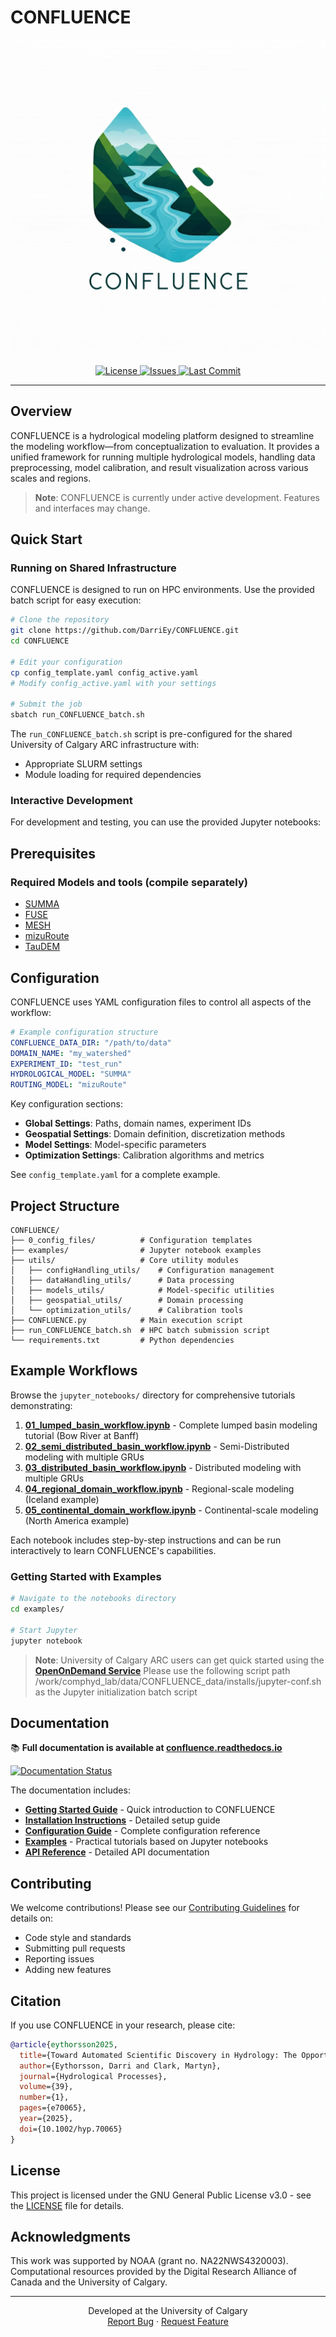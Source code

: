 # CONFLUENCE

<p align="center">
  <img src="https://github.com/DarriEy/CONFLUENCE/blob/main/docs/source/_static/Conf.jpg" alt="CONFLUENCE Logo" width="600">
</p>

<p align="center">
  <a href="https://github.com/DarriEy/CONFLUENCE/blob/main/LICENSE">
    <img src="https://img.shields.io/badge/license-GPL%20v3-blue.svg" alt="License">
  </a>
  <a href="https://github.com/DarriEy/CONFLUENCE/issues">
    <img src="https://img.shields.io/github/issues/DarriEy/CONFLUENCE.svg" alt="Issues">
  </a>
  <a href="https://github.com/DarriEy/CONFLUENCE/commits/main">
    <img src="https://img.shields.io/github/last-commit/DarriEy/CONFLUENCE.svg" alt="Last Commit">
  </a>
</p>

---

## Overview

CONFLUENCE is a  hydrological modeling platform designed to streamline the  modeling workflow—from conceptualization to evaluation. It provides a unified framework for running multiple hydrological models, handling data preprocessing, model calibration, and result visualization across various scales and regions.

> **Note**: CONFLUENCE is currently under active development. Features and interfaces may change.

## Quick Start

### Running on Shared Infrastructure

CONFLUENCE is designed to run on HPC environments. Use the provided batch script for easy execution:

```bash
# Clone the repository
git clone https://github.com/DarriEy/CONFLUENCE.git
cd CONFLUENCE

# Edit your configuration
cp config_template.yaml config_active.yaml
# Modify config_active.yaml with your settings

# Submit the job
sbatch run_CONFLUENCE_batch.sh
```

The `run_CONFLUENCE_batch.sh` script is pre-configured for the shared University of Calgary ARC infrastructure with:
- Appropriate SLURM settings
- Module loading for required dependencies

### Interactive Development

For development and testing, you can use the provided Jupyter notebooks:

## Prerequisites

### Required Models and tools (compile separately)
- [SUMMA](https://github.com/CH-Earth/summa.git)
- [FUSE](https://github.com/CyrilThebault/fuse)
- [MESH](https://github.com/MESH-Model/MESH-Dev)
- [mizuRoute](https://github.com/ESCOMP/mizuRoute.git)
- [TauDEM](https://github.com/dtarb/TauDEM.git)

## Configuration

CONFLUENCE uses YAML configuration files to control all aspects of the workflow:

```yaml
# Example configuration structure
CONFLUENCE_DATA_DIR: "/path/to/data"
DOMAIN_NAME: "my_watershed"
EXPERIMENT_ID: "test_run"
HYDROLOGICAL_MODEL: "SUMMA"
ROUTING_MODEL: "mizuRoute"
```

Key configuration sections:
- **Global Settings**: Paths, domain names, experiment IDs
- **Geospatial Settings**: Domain definition, discretization methods
- **Model Settings**: Model-specific parameters
- **Optimization Settings**: Calibration algorithms and metrics

See `config_template.yaml` for a complete example.

## Project Structure

```
CONFLUENCE/
├── 0_config_files/          # Configuration templates
├── examples/                # Jupyter notebook examples
├── utils/                   # Core utility modules
│   ├── configHandling_utils/    # Configuration management
│   ├── dataHandling_utils/      # Data processing
│   ├── models_utils/            # Model-specific utilities
│   ├── geospatial_utils/        # Domain processing
│   └── optimization_utils/      # Calibration tools
├── CONFLUENCE.py            # Main execution script
├── run_CONFLUENCE_batch.sh  # HPC batch submission script
└── requirements.txt         # Python dependencies
```


## Example Workflows

Browse the `jupyter_notebooks/` directory for comprehensive tutorials demonstrating:

1. **[01_lumped_basin_workflow.ipynb](examples/01_lumped_basin_workflow.ipynb)** - Complete lumped basin modeling tutorial (Bow River at Banff)
2. **[02_semi_distributed_basin_workflow.ipynb](examples/02_semi_distributed_basin_workflow.ipynb)** - Semi-Distributed modeling with multiple GRUs
3. **[03_distributed_basin_workflow.ipynb](examples/03_distributed_basin_workflow.ipynb)** - Distributed modeling with multiple GRUs
4. **[04_regional_domain_workflow.ipynb](examples/04_regional_domain_workflow.ipynb)** - Regional-scale modeling (Iceland example)
5. **[05_continental_domain_workflow.ipynb](examples/05_continental_North_America_workflow.ipynb)** - Continental-scale modeling (North America example)

Each notebook includes step-by-step instructions and can be run interactively to learn CONFLUENCE's capabilities.

### Getting Started with Examples

```bash
# Navigate to the notebooks directory
cd examples/

# Start Jupyter
jupyter notebook
```

> **Note**: University of Calgary ARC users can get quick started using the **[OpenOnDemand Service](https://ood-arc.rcs.ucalgary.ca/pun/sys/dashboard/batch_connect/sys/uc_jupyter/session_contexts/new)** Please use the following script path /work/comphyd_lab/data/CONFLUENCE_data/installs/jupyter-conf.sh as the Jupyter initialization batch script


## Documentation

📚 **Full documentation is available at [confluence.readthedocs.io](https://confluence.readthedocs.io/)**

[![Documentation Status](https://readthedocs.org/projects/confluence/badge/?version=latest)](https://confluence.readthedocs.io/en/latest/?badge=latest)

The documentation includes:
- **[Getting Started Guide](https://confluence.readthedocs.io/en/latest/getting_started.html)** - Quick introduction to CONFLUENCE
- **[Installation Instructions](https://confluence.readthedocs.io/en/latest/installation.html)** - Detailed setup guide
- **[Configuration Guide](https://confluence.readthedocs.io/en/latest/configuration.html)** - Complete configuration reference
- **[Examples](https://confluence.readthedocs.io/en/latest/examples.html)** - Practical tutorials based on Jupyter notebooks
- **[API Reference](https://confluence.readthedocs.io/en/latest/api.html)** - Detailed API documentation

## Contributing

We welcome contributions! Please see our [Contributing Guidelines](CONTRIBUTING.md) for details on:
- Code style and standards
- Submitting pull requests
- Reporting issues
- Adding new features

## Citation

If you use CONFLUENCE in your research, please cite:

```bibtex
@article{eythorsson2025,
  title={Toward Automated Scientific Discovery in Hydrology: The Opportunities and Dangers of AI Augmented Research Frameworks},
  author={Eythorsson, Darri and Clark, Martyn},
  journal={Hydrological Processes},
  volume={39},
  number={1},
  pages={e70065},
  year={2025},
  doi={10.1002/hyp.70065}
}
```

## License

This project is licensed under the GNU General Public License v3.0 - see the [LICENSE](LICENSE) file for details.

## Acknowledgments

This work was supported by NOAA (grant no. NA22NWS4320003). Computational resources provided by the Digital Research Alliance of Canada and the University of Calgary.

---

<p align="center">
  Developed at the University of Calgary<br>
  <a href="https://github.com/DarriEy/CONFLUENCE/issues">Report Bug</a> ·
  <a href="https://github.com/DarriEy/CONFLUENCE/issues">Request Feature</a>
</p>
